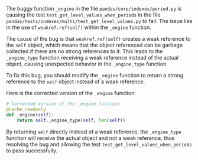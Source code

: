The buggy function `_engine` in the file `pandas/core/indexes/period.py` is causing the test `test_get_level_values_when_periods` in the file `pandas/tests/indexes/multi/test_get_level_values.py` to fail. The issue lies in the use of `weakref.ref(self)` within the `_engine` function.

The cause of the bug is that `weakref.ref(self)` creates a weak reference to the `self` object, which means that the object referenced can be garbage collected if there are no strong references to it. This leads to the `_engine_type` function receiving a weak reference instead of the actual object, causing unexpected behavior in the `_engine_type` function.

To fix this bug, you should modify the `_engine` function to return a strong reference to the `self` object instead of a weak reference.

Here is the corrected version of the `_engine` function:

```python
# Corrected version of the _engine function
@cache_readonly
def _engine(self):
    return self._engine_type(self, len(self))
```

By returning `self` directly instead of a weak reference, the `_engine_type` function will receive the actual object and not a weak reference, thus resolving the bug and allowing the test `test_get_level_values_when_periods` to pass successfully.